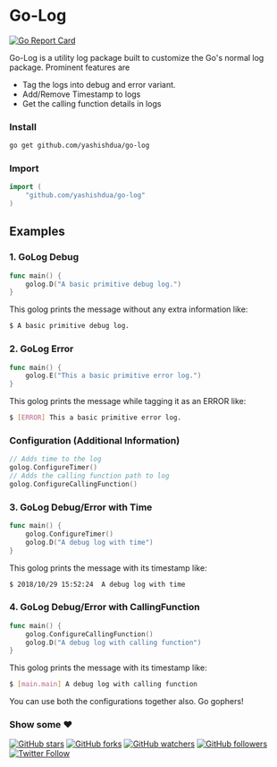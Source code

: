 # Go-Log

[![Go Report Card](https://goreportcard.com/badge/github.com/yashishdua/Go-Log)](https://goreportcard.com/report/github.com/yashishdua/Go-Log)

Go-Log is a utility log package built to customize the Go's normal log package. Prominent features are
* Tag the logs into debug and error variant.
* Add/Remove Timestamp to logs
* Get the calling function details in logs

### Install

```bash
go get github.com/yashishdua/go-log
```

### Import

```go
import (
	"github.com/yashishdua/go-log"
)
```
## Examples

### 1. GoLog Debug 

```go
func main() {
	golog.D("A basic primitive debug log.")
}
```

This golog prints the message without any extra information like:

```bash
$ A basic primitive debug log.
```

### 2. GoLog Error 

```go
func main() {
	golog.E("This a basic primitive error log.")
}
```

This golog prints the message while tagging it as an ERROR like:

```bash
$ [ERROR] This a basic primitive error log.
```
### Configuration (Additional Information)

```go
// Adds time to the log
golog.ConfigureTimer()
// Adds the calling function path to log
golog.ConfigureCallingFunction()
```

### 3. GoLog Debug/Error with Time

```go
func main() {
	golog.ConfigureTimer()
	golog.D("A debug log with time")
}
```

This golog prints the message with its timestamp like:

```bash
$ 2018/10/29 15:52:24  A debug log with time
```

### 4. GoLog Debug/Error with CallingFunction

```go
func main() {
	golog.ConfigureCallingFunction()
	golog.D("A debug log with calling function")
}
```

This golog prints the message with its timestamp like:

```bash
$ [main.main] A debug log with calling function
```

You can use both the configurations together also. Go gophers!


### Show some :heart:

[![GitHub stars](https://img.shields.io/github/stars/yashishdua/go-log.svg?style=social&label=Star)](https://github.com/yashishdua/go-log) [![GitHub forks](https://img.shields.io/github/forks/yashishdua/go-log.svg?style=social&label=Fork)](https://github.com/yashishdua/go-log/fork) [![GitHub watchers](https://img.shields.io/github/watchers/yashishdua/go-log.svg?style=social&label=Watch)](https://github.com/yashishdua/go-log) [![GitHub followers](https://img.shields.io/github/followers/yashishdua.svg?style=social&label=Follow)](https://github.com/yashishdua/go-log)  
[![Twitter Follow](https://img.shields.io/twitter/follow/duayashish.svg?style=social)](https://twitter.com/duayashish)

